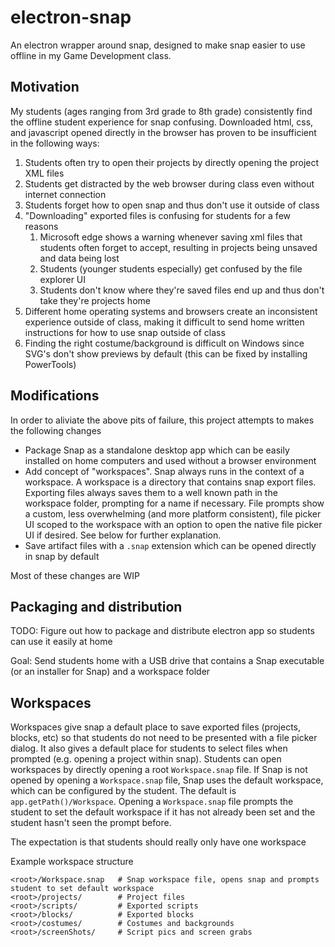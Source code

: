 # electron-snap

An electron wrapper around snap, designed to make snap easier to use offline in my Game Development class.

## Motivation

My students (ages ranging from 3rd grade to 8th grade) consistently find the offline student experience for snap confusing. Downloaded html, css, and javascript opened directly in the browser has proven to be insufficient in the following ways:

1. Students often try to open their projects by directly opening the project XML files
2. Students get distracted by the web browser during class even without internet connection
3. Students forget how to open snap and thus don't use it outside of class
4. "Downloading" exported files is confusing for students for a few reasons
	1. Microsoft edge shows a warning whenever saving xml files that students often forget to accept, resulting in projects being unsaved and data being lost
	2. Students (younger students especially) get confused by the file explorer UI
	3. Students don't know where they're saved files end up and thus don't take they're projects home
5. Different home operating systems and browsers create an inconsistent experience outside of class, making it difficult to send home written instructions for how to use snap outside of class
6. Finding the right costume/background is difficult on Windows since SVG's don't show previews by default (this can be fixed by installing PowerTools)

## Modifications

In order to aliviate the above pits of failure, this project attempts to makes the following changes

- Package Snap as a standalone desktop app which can be easily installed on home computers and used without a browser environment
- Add concept of "workspaces". Snap always runs in the context of a workspace. A workspace is a directory that contains snap export files. Exporting files always saves them to a well known path in the workspace folder, prompting for a name if necessary. File prompts show a custom, less overwhelming (and more platform consistent), file picker UI scoped to the workspace with an option to open the native file picker UI if desired. See below for further explanation.
- Save artifact files with a `.snap` extension which can be opened directly in snap by default

Most of these changes are WIP

## Packaging and distribution

TODO: Figure out how to package and distribute electron app so students can use it easily at home

Goal: Send students home with a USB drive that contains a Snap executable (or an installer for Snap) and a workspace folder

## Workspaces

Workspaces give snap a default place to save exported files (projects, blocks, etc) so that students do not need to be presented with a file picker dialog. It also gives a default place for students to select files when prompted (e.g. opening a project within snap). Students can open workspaces by directly opening a root `Workspace.snap` file. If Snap is not opened by opening a `Workspace.snap` file, Snap uses the default workspace, which can be configured by the student. The default is `app.getPath()/Workspace`. Opening a `Workspace.snap` file prompts the student to set the default workspace if it has not already been set and the student hasn't seen the prompt before.

The expectation is that students should really only have one workspace

Example workspace structure

```
<root>/Workspace.snap	# Snap workspace file, opens snap and prompts student to set default workspace
<root>/projects/ 		# Project files
<root>/scripts/			# Exported scripts
<root>/blocks/			# Exported blocks
<root>/costumes/		# Costumes and backgrounds
<root>/screenShots/		# Script pics and screen grabs
```
